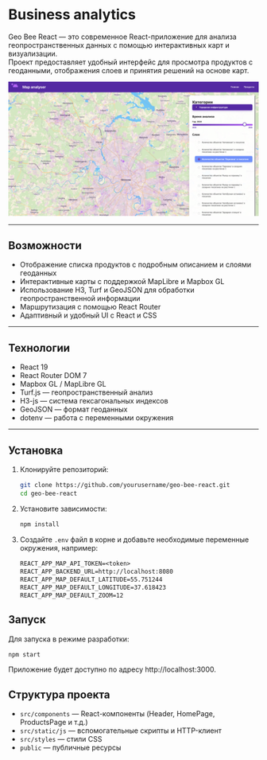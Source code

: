 # Business analytics

Geo Bee React — это современное React-приложение для анализа геопространственных данных с помощью интерактивных карт и визуализации.  
Проект предоставляет удобный интерфейс для просмотра продуктов с геоданными, отображения слоев и принятия решений на основе карт.

![](./images/example.png)

---

## Возможности

- Отображение списка продуктов с подробным описанием и слоями геоданных
- Интерактивные карты с поддержкой MapLibre и Mapbox GL
- Использование H3, Turf и GeoJSON для обработки геопространственной информации
- Маршрутизация с помощью React Router
- Адаптивный и удобный UI с React и CSS

---

## Технологии

- React 19
- React Router DOM 7
- Mapbox GL / MapLibre GL
- Turf.js — геопространственный анализ
- H3-js — система гексагональных индексов
- GeoJSON — формат геоданных
- dotenv — работа с переменными окружения

---

## Установка

1. Клонируйте репозиторий:

   ```bash
   git clone https://github.com/yourusername/geo-bee-react.git
   cd geo-bee-react
    ```
   
2. Установите зависимости:

   ```bash
   npm install
   ```

3. Создайте `.env` файл в корне и добавьте необходимые переменные окружения, например:

    ```dotenv
    REACT_APP_MAP_API_TOKEN=<token>
    REACT_APP_BACKEND_URL=http://localhost:8080
    REACT_APP_MAP_DEFAULT_LATITUDE=55.751244
    REACT_APP_MAP_DEFAULT_LONGITUDE=37.618423
    REACT_APP_MAP_DEFAULT_ZOOM=12
    ```

## Запуск

Для запуска в режиме разработки:

```bash
npm start
```

Приложение будет доступно по адресу http://localhost:3000.

## Структура проекта

- `src/components` — React-компоненты (Header, HomePage, ProductsPage и т.д.)
- `src/static/js` — вспомогательные скрипты и HTTP-клиент
- `src/styles` — стили CSS
- `public` — публичные ресурсы